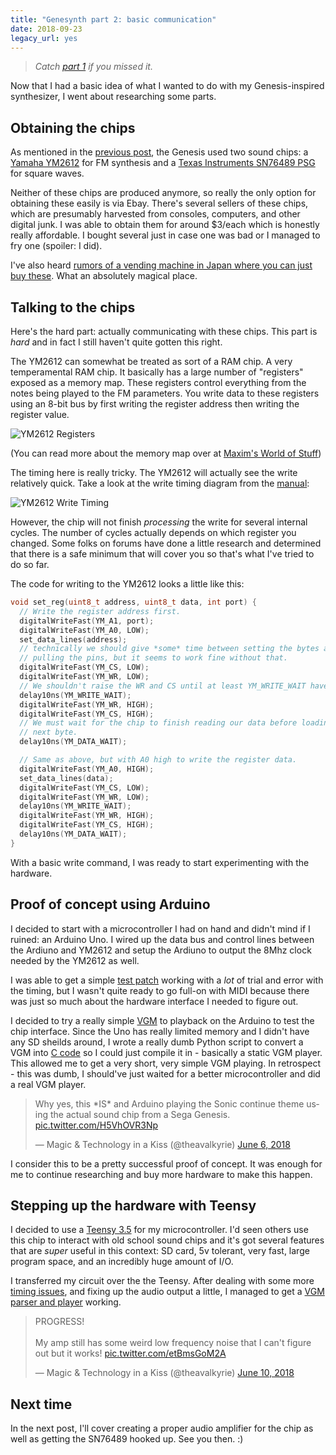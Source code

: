 ```yaml
---
title: "Genesynth part 2: basic communication"
date: 2018-09-23
legacy_url: yes
---
```


> *Catch [part 1](../genesynth-part-1-idea-and-research) if you missed it.*

Now that I had a basic idea of what I wanted to do with my Genesis-inspired synthesizer, I went about researching some parts.

## Obtaining the chips

As mentioned in the [previous post](genesynth-part-1-idea-and-research), the Genesis used two sound chips: a [Yamaha YM2612](https://en.wikipedia.org/wiki/Yamaha_YM2612) for FM synthesis and a [Texas Instruments SN76489 PSG](https://en.wikipedia.org/wiki/Texas_Instruments_SN76489) for square waves.

Neither of these chips are produced anymore, so really the only option for obtaining these easily is via Ebay. There's several sellers of these chips, which are presumably harvested from consoles, computers, and other digital junk. I was able to obtain them for around $3/each which is honestly really affordable. I bought several just in case one was bad or I managed to fry one (spoiler: I did).

I've also heard [rumors of a vending machine in Japan where you can just buy these](https://twitter.com/glowascii/status/1008716401824022528). What an absolutely magical place.

## Talking to the chips

Here's the hard part: actually communicating with these chips. This part is *hard* and in fact I still haven't quite gotten this right.

The YM2612 can somewhat be treated as sort of a RAM chip. A very temperamental RAM chip. It basically has a large number of "registers" exposed as a memory map. These registers control everything from the notes being played to the FM parameters. You write data to these registers using an 8-bit bus by first writing the register address then writing the register value.

![YM2612 Registers](../static/ym2612-registers.png)

(You can read more about the memory map over at [Maxim's World of Stuff](http://www.smspower.org/maxim/Documents/YM2612))

The timing here is really tricky. The YM2612 will actually see the write relatively quick. Take a look at the write timing diagram from the [manual](/files/YM3438_APL.pdf):

![YM2612 Write Timing](../static/ym2612-write-timing.png)

However, the chip will not finish *processing* the write for several internal cycles. The number of cycles actually depends on which register you changed. Some folks on forums have done a little research and determined that there is a safe minimum that will cover you so that's what I've tried to do so far.

The code for writing to the YM2612 looks a little like this:

```c++
void set_reg(uint8_t address, uint8_t data, int port) {
  // Write the register address first.
  digitalWriteFast(YM_A1, port);
  digitalWriteFast(YM_A0, LOW);
  set_data_lines(address);
  // technically we should give *some* time between setting the bytes and
  // pulling the pins, but it seems to work fine without that.
  digitalWriteFast(YM_CS, LOW);
  digitalWriteFast(YM_WR, LOW);
  // We shouldn't raise the WR and CS until at least YM_WRITE_WAIT have passed.
  delay10ns(YM_WRITE_WAIT);
  digitalWriteFast(YM_WR, HIGH);
  digitalWriteFast(YM_CS, HIGH);
  // We must wait for the chip to finish reading our data before loading in the
  // next byte.
  delay10ns(YM_DATA_WAIT);

  // Same as above, but with A0 high to write the register data.
  digitalWriteFast(YM_A0, HIGH);
  set_data_lines(data);
  digitalWriteFast(YM_CS, LOW);
  digitalWriteFast(YM_WR, LOW);
  delay10ns(YM_WRITE_WAIT);
  digitalWriteFast(YM_WR, HIGH);
  digitalWriteFast(YM_CS, HIGH);
  delay10ns(YM_DATA_WAIT);
}
```

With a basic write command, I was ready to start experimenting with the hardware.

## Proof of concept using Arduino

I decided to start with a microcontroller I had on hand and didn't mind if I ruined: an Arduino Uno. I wired up the data bus and control lines between the Ardiuno and YM2612 and setup the Ardiuno to output the 8Mhz clock needed by the YM2612 as well.

I was able to get a simple [test patch](http://www.smspower.org/maxim/Documents/YM2612#testprogram) working with a *lot* of trial and error with the timing, but I wasn't quite ready to go full-on with MIDI because there was just so much about the hardware interface I needed to figure out.

I decided to try a really simple [VGM](http://vgmrips.net/wiki/VGM_Specification) to playback on the Arduino to test the chip interface. Since the Uno has really limited memory and I didn't have any SD sheilds around, I wrote a really dumb Python script to convert a VGM into [C code](https://gist.github.com/theacodes/7e98e4d6e7337e451bf0213ea2086458) so I could just compile it in - basically a static VGM player. This allowed me to get a very short, very simple VGM playing. In retrospect - this was dumb, I should've just waited for a better microcontroller and did a real VGM player.

<blockquote class="twitter-tweet" data-lang="en"><p lang="en" dir="ltr">Why yes, this *IS* and Arduino playing the Sonic continue theme using the actual sound chip from a Sega Genesis. <a href="https://t.co/H5VhOVR3Np">pic.twitter.com/H5VhOVR3Np</a></p>&mdash; Magic &amp; Technology in a Kiss (@theavalkyrie) <a href="https://twitter.com/theavalkyrie/status/1004228922060386305?ref_src=twsrc%5Etfw">June 6, 2018</a></blockquote>
<script async src="https://platform.twitter.com/widgets.js" charset="utf-8"></script>

I consider this to be a pretty successful proof of concept. It was enough for me to continue researching and buy more hardware to make this happen.

## Stepping up the hardware with Teensy

I decided to use a [Teensy 3.5](https://www.pjrc.com/store/teensy35.html) for my microcontroller. I'd seen others use this chip to interact with old school sound chips and it's got several features that are *super* useful in this context: SD card, 5v tolerant, very fast, large program space, and an incredibly huge amount of I/O.

I transferred my circuit over the the Teensy. After dealing with some more [timing issues](https://twitter.com/theavalkyrie/status/1004979142494859264), and fixing up the audio output a little, I managed to get a [VGM parser and player](https://github.com/theacodes/genesynth/blob/master/vgm.cpp) working.

<blockquote class="twitter-tweet" data-lang="en"><p lang="en" dir="ltr">PROGRESS!<br><br>My amp still has some weird low frequency noise that I can&#39;t figure out but it works! <a href="https://t.co/etBmsGoM2A">pic.twitter.com/etBmsGoM2A</a></p>&mdash; Magic &amp; Technology in a Kiss (@theavalkyrie) <a href="https://twitter.com/theavalkyrie/status/1005689259091623936?ref_src=twsrc%5Etfw">June 10, 2018</a></blockquote>
<script async src="https://platform.twitter.com/widgets.js" charset="utf-8"></script>

## Next time

In the next post, I'll cover creating a proper audio amplifier for the chip as well as getting the SN76489 hooked up. See you then. :)
